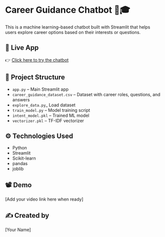 # Career Guidance Chatbot 🤖🎓

This is a machine learning–based chatbot built with Streamlit that helps users explore career options based on their interests or questions.

## 🔗 Live App
👉 [Click here to try the chatbot](https://careerguidancebot.streamlit.app/)

## 📁 Project Structure
- `app.py` – Main Streamlit app
- `career_guidance_dataset.csv` – Dataset with career roles, questions, and answers
- `explore_data.py`_ Load dataset
- `train_model.py` – Model training script
- `intent_model.pkl` – Trained ML model
- `vectorizer.pkl` – TF-IDF vectorizer

## ⚙️ Technologies Used
- Python
- Streamlit
- Scikit-learn
- pandas
- joblib

## 📽️ Demo
[Add your video link here when ready]

## ✍️ Created by
[Your Name]
